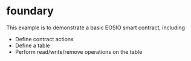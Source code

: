 # foundary

This example is to demonstrate a basic EOSIO smart contract, including

- Define contract actions
- Define a table
- Perform read/write/remove operations on the table

